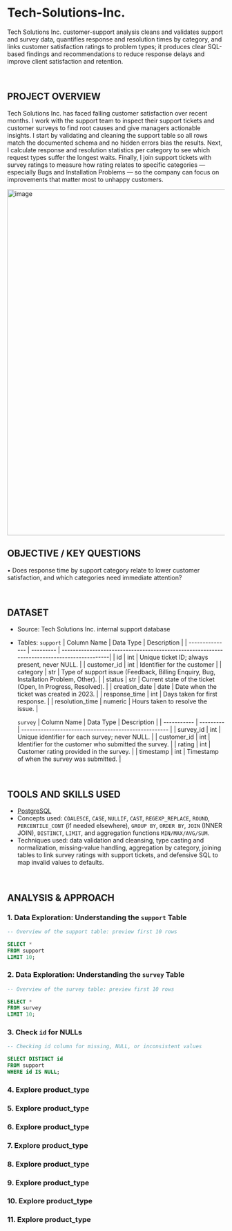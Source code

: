 # Tech-Solutions-Inc.
Tech Solutions Inc. customer-support analysis cleans and validates support and survey data, quantifies response and resolution times by category, and links customer satisfaction ratings to problem types; it produces clear SQL-based findings and recommendations to reduce response delays and improve client satisfaction and retention.

<br>

## PROJECT OVERVIEW
Tech Solutions Inc. has faced falling customer satisfaction over recent months. I work with the support team to inspect their support tickets and customer surveys to find root causes and give managers actionable insights. I start by validating and cleaning the support table so all rows match the documented schema and no hidden errors bias the results. Next, I calculate response and resolution statistics per category to see which request types suffer the longest waits. Finally, I join support tickets with survey ratings to measure how rating relates to specific categories — especially Bugs and Installation Problems — so the company can focus on improvements that matter most to unhappy customers.

<img width="800" alt="image" src="https://github.com/user-attachments/assets/d65e7f2f-72c6-433a-a0d6-034884207210" />

<br>

## OBJECTIVE / KEY QUESTIONS

• Does response time by support category relate to lower customer satisfaction, and which categories need immediate attention?

<br>

## DATASET

* Source: Tech Solutions Inc. internal support database
* Tables:
  `support`
  | Column Name     | Data Type | Description                                                                                |
  | --------------- | --------- | -------------------------------------------------------------------------------------------|
  | id              | int       | Unique ticket ID; always present, never NULL.                                              |
  | customer_id     | int       | Identifier for the customer                                                                |
  | category        | str       | Type of support issue (Feedback, Billing Enquiry, Bug, Installation Problem, Other).       |
  | status          | str       | Current state of the ticket (Open, In Progress, Resolved).                                 |
  | creation_date   | date      | Date when the ticket was created in 2023.                                                  |
  | response_time   | int       | Days taken for first response.                                                             |
  | resolution_time | numeric   | Hours taken to resolve the issue.                                                          |

  `survey`
  | Column Name | Data Type | Description                                           |
  | ----------- | --------- | ----------------------------------------------------- |
  | survey_id   | int       | Unique identifier for each survey; never NULL.        |
  | customer_id | int       | Identifier for the customer who submitted the survey. |
  | rating      | int       | Customer rating provided in the survey.               |
  | timestamp   | int       | Timestamp of when the survey was submitted.           |

<br>

## TOOLS AND SKILLS USED

* [PostgreSQL](https://www.postgresql.org/download/)
* Concepts used: `COALESCE`, `CASE`, `NULLIF`, `CAST`, `REGEXP_REPLACE`, `ROUND`, `PERCENTILE_CONT` (if needed elsewhere), `GROUP BY`, `ORDER BY`, `JOIN` (INNER JOIN), `DISTINCT`, `LIMIT`, and aggregation functions `MIN/MAX/AVG/SUM`.
* Techniques used: data validation and cleansing, type casting and normalization, missing-value handling, aggregation by category, joining tables to link survey ratings with support tickets, and defensive SQL to map invalid values to defaults.

<br>

## ANALYSIS & APPROACH

### 1. Data Exploration: Understanding the `support` Table

```sql
-- Overview of the support table: preview first 10 rows

SELECT *
FROM support
LIMIT 10;
```

### 2. Data Exploration: Understanding the `survey` Table

```sql
-- Overview of the survey table: preview first 10 rows

SELECT *
FROM survey 
LIMIT 10;
```

### 3. Check `id` for NULLs

```sql
-- Checking id column for missing, NULL, or inconsistent values

SELECT DISTINCT id
FROM support
WHERE id IS NULL;
```

### 4. Explore product_type


### 5. Explore product_type


### 6. Explore product_type


### 7. Explore product_type


### 8. Explore product_type


### 9. Explore product_type


### 10. Explore product_type


### 11. Explore product_type









<br>
<br>






<br>
<br>










<br>
<br>


























